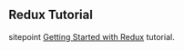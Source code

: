 ## Redux Tutorial

sitepoint [Getting Started with Redux](https://www.sitepoint.com/getting-started-redux/) tutorial.